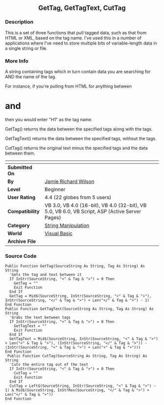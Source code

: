 ﻿<div align="center">

## GetTag, GetTagText, CutTag


</div>

### Description

This is a set of three functions that pull tagged data, such as that from HTML or XML, based on the tag name. I've used this in a number of applications where I've need to store multiple bits of variable-length data in a single string or file.
 
### More Info
 
A string containing tags which in turn contain data you are searching for AND the name of the tag.

For instance, if you're pulling from HTML for anything between <H1> and </H1> then you would enter "H1" as the tag name.

GetTag() returns the data between the specified tags along with the tags.

GetTagText() returns the data between the specified tags, without the tags.

CutTag() returns the original text minus the specified tags and the data between them.


<span>             |<span>
---                |---
**Submitted On**   |
**By**             |[Jamie Richard Wilson](https://github.com/Planet-Source-Code/PSCIndex/blob/master/ByAuthor/jamie-richard-wilson.md)
**Level**          |Beginner
**User Rating**    |4.4 (22 globes from 5 users)
**Compatibility**  |VB 3\.0, VB 4\.0 \(16\-bit\), VB 4\.0 \(32\-bit\), VB 5\.0, VB 6\.0, VB Script, ASP \(Active Server Pages\) 
**Category**       |[String Manipulation](https://github.com/Planet-Source-Code/PSCIndex/blob/master/ByCategory/string-manipulation__1-5.md)
**World**          |[Visual Basic](https://github.com/Planet-Source-Code/PSCIndex/blob/master/ByWorld/visual-basic.md)
**Archive File**   |[](https://github.com/Planet-Source-Code/jamie-richard-wilson-gettag-gettagtext-cuttag__1-9927/archive/master.zip)





### Source Code

```
Public Function GetTag(SourceString As String, Tag As String) As String
  'Gets the tag and text between it
  If InStr(SourceString, "<" & Tag & ">") = 0 Then
    GetTag = ""
    Exit Function
  End If
  GetTag = Mid$(SourceString, InStr(SourceString, "<" & Tag & ">"), InStr(SourceString, "</" & Tag & ">") + Len("</" & Tag & ">") - 1)
End Function
Public Function GetTagText(SourceString As String, Tag As String) As String
  'Grabs the text between tags
  If InStr(SourceString, "<" & Tag & ">") = 0 Then
    GetTagText = ""
    Exit Function
  End If
  GetTagText = Mid$(SourceString, InStr(SourceString, "<" & Tag & ">") + Len("<" & Tag & ">"), (InStr(SourceString, "</" & Tag & ">")) - (InStr(SourceString, "<" & Tag & ">") + Len("<" & Tag & ">")))
End Function
 Public Function CutTag(SourceString As String, Tag As String) As String
  'Cuts the entire tag out of the text
  If InStr(SourceString, "<" & Tag & ">") = 0 Then
    CutTag = ""
    Exit Function
  End If
  CutTag = Left$(SourceString, InStr(SourceString, "<" & Tag & ">") - 1) & Mid$(SourceString, InStrRev(SourceString, "</" & Tag & ">") + Len("</" & Tag & ">"))
End Function
```

